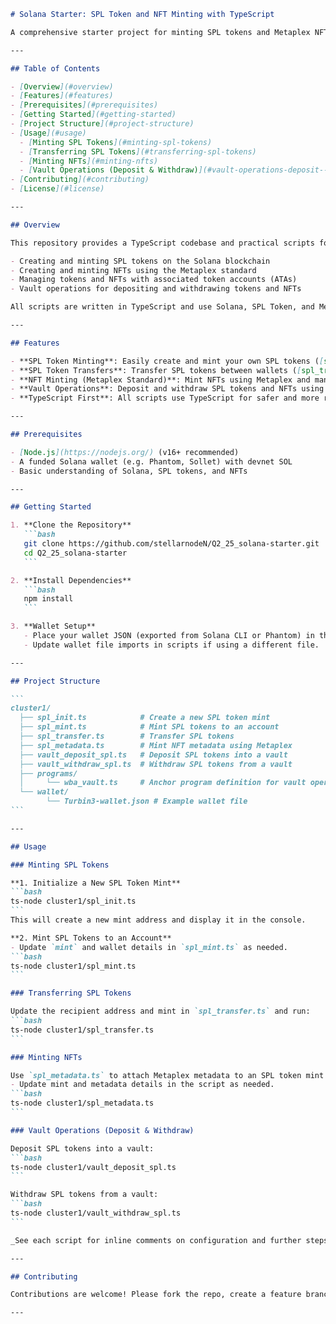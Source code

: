 ````markdown name=README.md
# Solana Starter: SPL Token and NFT Minting with TypeScript

A comprehensive starter project for minting SPL tokens and Metaplex NFTs on Solana using TypeScript.

---

## Table of Contents

- [Overview](#overview)
- [Features](#features)
- [Prerequisites](#prerequisites)
- [Getting Started](#getting-started)
- [Project Structure](#project-structure)
- [Usage](#usage)
  - [Minting SPL Tokens](#minting-spl-tokens)
  - [Transferring SPL Tokens](#transferring-spl-tokens)
  - [Minting NFTs](#minting-nfts)
  - [Vault Operations (Deposit & Withdraw)](#vault-operations-deposit--withdraw)
- [Contributing](#contributing)
- [License](#license)

---

## Overview

This repository provides a TypeScript codebase and practical scripts for:

- Creating and minting SPL tokens on the Solana blockchain
- Creating and minting NFTs using the Metaplex standard
- Managing tokens and NFTs with associated token accounts (ATAs)
- Vault operations for depositing and withdrawing tokens and NFTs

All scripts are written in TypeScript and use Solana, SPL Token, and Metaplex SDKs for secure and maintainable blockchain interactions.

---

## Features

- **SPL Token Minting**: Easily create and mint your own SPL tokens ([spl_init.ts](cluster1/spl_init.ts), [spl_mint.ts](cluster1/spl_mint.ts))
- **SPL Token Transfers**: Transfer SPL tokens between wallets ([spl_transfer.ts](cluster1/spl_transfer.ts))
- **NFT Minting (Metaplex Standard)**: Mint NFTs using Metaplex and manage their metadata ([spl_metadata.ts](cluster1/spl_metadata.ts))
- **Vault Operations**: Deposit and withdraw SPL tokens and NFTs using Anchor-based Solana programs ([vault_deposit_spl.ts](cluster1/vault_deposit_spl.ts), [vault_withdraw_spl.ts](cluster1/vault_withdraw_spl.ts))
- **TypeScript First**: All scripts use TypeScript for safer and more robust development

---

## Prerequisites

- [Node.js](https://nodejs.org/) (v16+ recommended)
- A funded Solana wallet (e.g. Phantom, Sollet) with devnet SOL
- Basic understanding of Solana, SPL tokens, and NFTs

---

## Getting Started

1. **Clone the Repository**
   ```bash
   git clone https://github.com/stellarnodeN/Q2_25_solana-starter.git
   cd Q2_25_solana-starter
   ```

2. **Install Dependencies**
   ```bash
   npm install
   ```

3. **Wallet Setup**
   - Place your wallet JSON (exported from Solana CLI or Phantom) in the `cluster1/wallet/` directory.
   - Update wallet file imports in scripts if using a different file.

---

## Project Structure

```
cluster1/
  ├── spl_init.ts            # Create a new SPL token mint
  ├── spl_mint.ts            # Mint SPL tokens to an account
  ├── spl_transfer.ts        # Transfer SPL tokens
  ├── spl_metadata.ts        # Mint NFT metadata using Metaplex
  ├── vault_deposit_spl.ts   # Deposit SPL tokens into a vault
  ├── vault_withdraw_spl.ts  # Withdraw SPL tokens from a vault
  ├── programs/
  │     └── wba_vault.ts     # Anchor program definition for vault operations
  └── wallet/
        └── Turbin3-wallet.json # Example wallet file
```

---

## Usage

### Minting SPL Tokens

**1. Initialize a New SPL Token Mint**
```bash
ts-node cluster1/spl_init.ts
```
This will create a new mint address and display it in the console.

**2. Mint SPL Tokens to an Account**
- Update `mint` and wallet details in `spl_mint.ts` as needed.
```bash
ts-node cluster1/spl_mint.ts
```

### Transferring SPL Tokens

Update the recipient address and mint in `spl_transfer.ts` and run:
```bash
ts-node cluster1/spl_transfer.ts
```

### Minting NFTs

Use `spl_metadata.ts` to attach Metaplex metadata to an SPL token mint (turning it into an NFT).
- Update mint and metadata details in the script as needed.
```bash
ts-node cluster1/spl_metadata.ts
```

### Vault Operations (Deposit & Withdraw)

Deposit SPL tokens into a vault:
```bash
ts-node cluster1/vault_deposit_spl.ts
```

Withdraw SPL tokens from a vault:
```bash
ts-node cluster1/vault_withdraw_spl.ts
```

_See each script for inline comments on configuration and further steps._

---

## Contributing

Contributions are welcome! Please fork the repo, create a feature branch, and submit a pull request.

---
````


